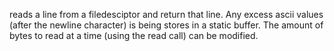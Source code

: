 reads a line from a filedesciptor and return that line. Any excess ascii values (after the newline character) is being stores in a static buffer.
The amount of bytes to read at a time (using the read call) can be modified.